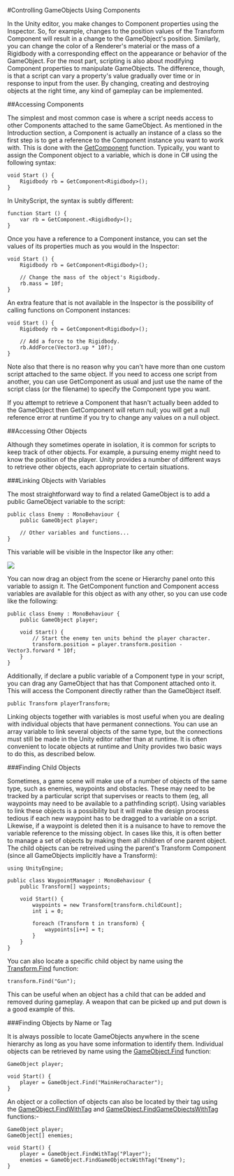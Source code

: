 #Controlling GameObjects Using Components

In the Unity editor, you make changes to Component properties using the Inspector. So, for example, changes to the position values of the Transform Component will result in a change to the GameObject's position. Similarly, you can change the color of a Renderer's material or the mass of a Rigidbody with a corresponding effect on the appearance or behavior of the GameObject. For the most part, scripting is also about modifying Component properties to manipulate GameObjects. The difference, though, is that a script can vary a property's value gradually over time or in response to input from the user. By changing, creating and destroying objects at the right time, any kind of gameplay can be implemented.


##Accessing Components

The simplest and most common case is where a script needs access to other Components attached to the same GameObject. As mentioned in the Introduction section, a Component is actually an instance of a class so the first step is to get a reference to the Component instance you want to work with. This is done with the [GetComponent](ScriptRef:Component.GetComponent.html) function. Typically, you want to assign the Component object to a variable, which is done in C# using the following syntax:

````
void Start () {
	Rigidbody rb = GetComponent<Rigidbody>();
}
````

In UnityScript, the syntax is subtly different:

````
function Start () {
	var rb = GetComponent.<Rigidbody>();
}
````

Once you have a reference to a Component instance, you can set the values of its properties much as you would in the Inspector:

````
void Start () {
	Rigidbody rb = GetComponent<Rigidbody>();
	
	// Change the mass of the object's Rigidbody.
	rb.mass = 10f;
}
````

An extra feature that is not available in the Inspector is the possibility of calling functions on Component instances:

````
void Start () {
	Rigidbody rb = GetComponent<Rigidbody>();
	
	// Add a force to the Rigidbody.
	rb.AddForce(Vector3.up * 10f);
}

````

Note also that there is no reason why you can't have more than one custom script attached to the same object. If you need to access one script from another, you can use GetComponent as usual and just use the name of the script class (or the filename) to specify the Component type you want.

If you attempt to retrieve a Component that hasn't actually been added to the GameObject then GetComponent will return null; you will get a null reference error at runtime if you try to change any values on a null object.



##Accessing Other Objects

Although they sometimes operate in isolation, it is common for scripts to keep track of other objects. For example, a pursuing enemy might need to know the position of the player. Unity provides a number of different ways to retrieve other objects, each appropriate to certain situations.

###Linking Objects with Variables

The most straightforward way to find a related GameObject is to add a public GameObject variable to the script:

````
public class Enemy : MonoBehaviour {
	public GameObject player;
	
	// Other variables and functions...
}
````

This variable will be visible in the Inspector like any other:

![](../uploads/Main/GameObjectPublicVar.png) 

You can now drag an object from the scene or Hierarchy panel onto this variable to assign it. The GetComponent function and Component access variables are available for this object as with any other, so you can use code like the following:

````
public class Enemy : MonoBehaviour {
	public GameObject player;
	
	void Start() {
		// Start the enemy ten units behind the player character.
		transform.position = player.transform.position - Vector3.forward * 10f;
	}
}
````

Additionally, if declare a public variable of a Component type in your script, you can drag any GameObject that has that Component attached onto it. This will access the Component directly rather than the GameObject itself.

````
public Transform playerTransform;
````
Linking objects together with variables is most useful when you are dealing with individual objects that have permanent connections. You can use an array variable to link several objects of the same type, but the connections must still be made in the Unity editor rather than at runtime. It is often convenient to locate objects at runtime and Unity provides two basic ways to do this, as described below.


###Finding Child Objects

Sometimes, a game scene will make use of a number of objects of the same type, such as enemies, waypoints and obstacles. These may need to be tracked by a particular script that supervises or reacts to them (eg, all waypoints may need to be available to a pathfinding script). Using variables to link these objects is a possibility but it will make the design process tedious if each new waypoint has to be dragged to a variable on a script. Likewise, if a waypoint is deleted then it is a nuisance to have to remove the variable reference to the missing object. In cases like this, it is often better to manage a set of objects by making them all children of one parent object. The child objects can be retreived using the parent's Transform Component (since all GameObjects implicitly have a Transform):



````
using UnityEngine;

public class WaypointManager : MonoBehaviour {
	public Transform[] waypoints;
	
	void Start() {
		waypoints = new Transform[transform.childCount];
		int i = 0;
		
		foreach (Transform t in transform) {
			waypoints[i++] = t;
		}
	}
}
````

You can also locate a specific child object by name using the [Transform.Find](ScriptRef:Transform.Find.html) function:

````
transform.Find("Gun");
````

This can be useful when an object has a child that can be added and removed during gameplay. A weapon that can be picked up and put down is a good example of this.


###Finding Objects by Name or Tag

It is always possible to locate GameObjects anywhere in the scene hierarchy as long as you have some information to identify them. Individual objects can be retrieved by name using the [GameObject.Find](ScriptRef:GameObject.Find.html) function:

````
GameObject player;

void Start() {
	player = GameObject.Find("MainHeroCharacter");
}

````

An object or a collection of objects can also be located by their tag using the [GameObject.FindWithTag](ScriptRef:GameObject.FindWithTag.html) and [GameObject.FindGameObjectsWithTag](ScriptRef:GameObject.FindGameObjectsWithTag.html) functions:-

````
GameObject player;
GameObject[] enemies;

void Start() {
	player = GameObject.FindWithTag("Player");
	enemies = GameObject.FindGameObjectsWithTag("Enemy");
}

````
